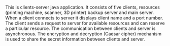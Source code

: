 This is clients-server java application. It consists of five clients, resources (printing machine, scanner, 3D printer) backup server and main server. When a client connects to server it displays client name and a port number. The client sends a request to server for available resources and can reserve a particular resource. The communication between clients and server is asynchronous. The encryption and decryption (Caesar cipher) mechanism is used to share the secret information between clients and server.
